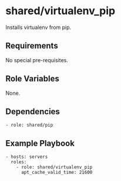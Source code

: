# shared/virtualenv_pip #

Installs virtualenv from pip.

## Requirements ##

No special pre-requisites.

## Role Variables ##

None.

## Dependencies ##

    - role: shared/pip

## Example Playbook ##

    - hosts: servers
      roles:
        - role: shared/virtualenv_pip
          apt_cache_valid_time: 21600
